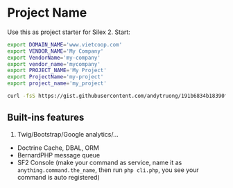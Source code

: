 Project Name
====

Use this as project starter for Silex 2. Start:

```bash
export DOMAIN_NAME='www.vietcoop.com'
export VENDOR_NAME='My Company'
export VendorName='my-company'
export vendor_name='mycompany'
export PROJECT_NAME='My Project'
export ProjectName='my-project'
export project_name='my_project'

curl -fsS https://gist.githubusercontent.com/andytruong/191b6834b18390f8dd53/raw/silex-install.bash | bash
```

## Built-ins features

1. Twig/Bootstrap/Google analytics/…
- Doctrine Cache, DBAL, ORM
- BernardPHP message queue
- SF2 Console (make your command as service, name it as `anything.command.the_name`, then run `php cli.php`, you see your command is auto registered)
